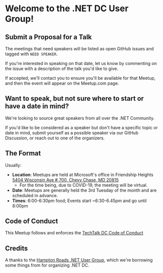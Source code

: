 # Welcome to the .NET DC User Group!

## Submit a Proposal for a Talk

The meetings that need speakers will be listed as open GitHub issues and tagged with `NEED SPEAKER`. 

If you're interested in speaking on that date, let us know by commenting on the issue with a description of the talk you'd like to give.

If accepted, we'll contact you to ensure you'll be available for that Meetup, and then the event will appear on the Meetup.com page.

## Want to speak, but not sure where to start or have a date in mind?

We're looking to source great speakers from all over the .NET Community.

If you'd like to be considered as a speaker but don't have a specific topic or date in mind, submit yourself as a possible speaker via our GitHub Discussion, or reach out to one of the organizers.

## The Format
Usually:

* **Location**: Meetups are held at Microsoft's office in Friendship Heights [5404 Wisconsin Ave # 700, Chevy Chase, MD 20815](https://goo.gl/maps/URyp5nAQNrm6xyjr7)  
  * For the time being, due to COVID-19, the meeting will be virtual.
* **Date**: Meetups are generally held the 3rd Tuesday of the month and are scheduled in advance.
* **Times**: 6:00-6:30pm food; Events start ~6:30-6.45pm and go until 8:00pm

## Code of Conduct

This Meetup follows and enforces the [TechTalk DC Code of Conduct](https://github.com/techtalkdc/CodeOfConduct)

## Credits

A thanks to the [Hampton Roads .NET User Group](https://github.com/HRNUG/Organization), which we're borrowing some things from for organizing .NET DC.

